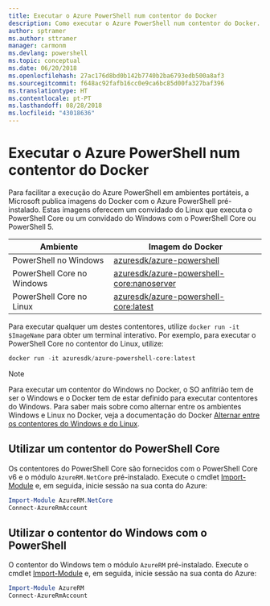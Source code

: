 ```yaml
---
title: Executar o Azure PowerShell num contentor do Docker
description: Como executar o Azure PowerShell num contentor do Docker.
author: sptramer
ms.author: sttramer
manager: carmonm
ms.devlang: powershell
ms.topic: conceptual
ms.date: 06/20/2018
ms.openlocfilehash: 27ac176d8bd0b142b7740b2ba6793edb500a8af3
ms.sourcegitcommit: f648ac92fafb16cc0e9ca6bc85d00fa327baf396
ms.translationtype: HT
ms.contentlocale: pt-PT
ms.lasthandoff: 08/28/2018
ms.locfileid: "43018636"
---
```

# <a name="run-azure-powershell-in-a-docker-container"></a>Executar o Azure PowerShell num contentor do Docker

Para facilitar a execução do Azure PowerShell em ambientes portáteis, a Microsoft publica imagens do Docker com o Azure PowerShell pré-instalado. Estas imagens oferecem um convidado do Linux que executa o PowerShell Core ou um convidado do Windows com o PowerShell Core ou PowerShell 5.

| Ambiente | Imagem do Docker |
|-------------|--------------|
| PowerShell no Windows | [azuresdk/azure-powershell](https://hub.docker.com/r/azuresdk/azure-powershell/) |
| PowerShell Core no Windows | [azuresdk/azure-powershell-core:nanoserver](https://hub.docker.com/r/azuresdk/azure-powershell-core/) |
| PowerShell Core no Linux | [azuresdk/azure-powershell-core:latest](https://hub.docker.com/r/azuresdk/azure-powershell-core/) |

Para executar qualquer um destes contentores, utilize `docker run -it $ImageName` para obter um terminal interativo. Por exemplo, para executar o PowerShell Core no contentor do Linux, utilize:

```powershell
docker run -it azuresdk/azure-powershell-core:latest
```

> [!NOTE]
> Para executar um contentor do Windows no Docker, o SO anfitrião tem de ser o Windows e o Docker tem de estar definido para executar contentores do Windows. Para saber mais sobre como alternar entre os ambientes Windows e Linux no Docker, veja a documentação do Docker [Alternar entre os contentores do Windows e do Linux](https://docs.docker.com/docker-for-windows/#switch-between-windows-and-linux-containers).

## <a name="use-a-powershell-core-container"></a>Utilizar um contentor do PowerShell Core

Os contentores do PowerShell Core são fornecidos com o PowerShell Core v6 e o módulo `AzureRM.NetCore` pré-instalado. Execute o cmdlet [Import-Module](/powershell/module/microsoft.powershell.core/import-module) e, em seguida, inicie sessão na sua conta do Azure:

```powershell
Import-Module AzureRM.NetCore
Connect-AzureRmAccount
```

## <a name="use-the-windows-container-with-powershell"></a>Utilizar o contentor do Windows com o PowerShell

O contentor do Windows tem o módulo `AzureRM` pré-instalado. Execute o cmdlet [Import-Module](/powershell/module/microsoft.powershell.core/import-module) e, em seguida, inicie sessão na sua conta do Azure:

```powershell
Import-Module AzureRM
Connect-AzureRmAccount
```
